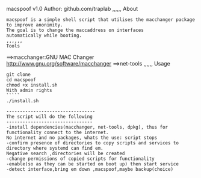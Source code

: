 macspoof v1.0
Author: github.com/traplab
,,,,,,
About
``````
macspoof is a simple shell script that utilises the macchanger package to improve anonimity.
The goal is to change the maccaddress on interfaces 
automatically while booting.
,,,,,,
Tools
``````
==>macchanger:GNU MAC Changer http://www.gnu.org/software/macchanger
==>net-tools
,,,,,,
Usage
``````
git clone
cd macspoof
chmod +x install.sh
With admin rights
`````
./install.sh 

---------------------------------
The script will do the following
--------------------------------
-install dependencies(macchanger, net-tools, dpkg), thus for functionality connect to the internet.
No internet and no packages, whats the use: script stops
-confirm presence of directories to copy scripts and services to directory where systemd can find em.
Negative search ,directories will be created
-change permissions of copied scripts for functionality
-enable(so as they can be started on boot up) then start service
-detect interface,bring em down ,macspoof,maybe backup(choice)

